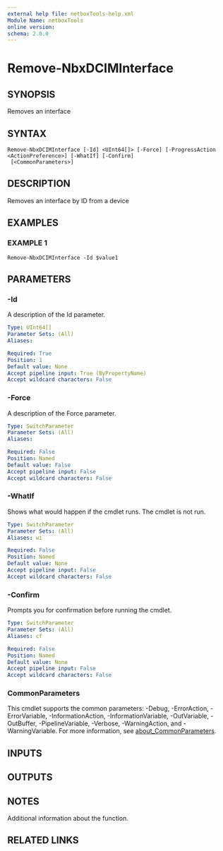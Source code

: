 ```yaml
---
external help file: netboxTools-help.xml
Module Name: netboxTools
online version:
schema: 2.0.0
---
```


# Remove-NbxDCIMInterface

## SYNOPSIS
Removes an interface

## SYNTAX

```
Remove-NbxDCIMInterface [-Id] <UInt64[]> [-Force] [-ProgressAction <ActionPreference>] [-WhatIf] [-Confirm]
 [<CommonParameters>]
```

## DESCRIPTION
Removes an interface by ID from a device

## EXAMPLES

### EXAMPLE 1
```
Remove-NbxDCIMInterface -Id $value1
```

## PARAMETERS

### -Id
A description of the Id parameter.

```yaml
Type: UInt64[]
Parameter Sets: (All)
Aliases:

Required: True
Position: 1
Default value: None
Accept pipeline input: True (ByPropertyName)
Accept wildcard characters: False
```

### -Force
A description of the Force parameter.

```yaml
Type: SwitchParameter
Parameter Sets: (All)
Aliases:

Required: False
Position: Named
Default value: False
Accept pipeline input: False
Accept wildcard characters: False
```

### -WhatIf
Shows what would happen if the cmdlet runs.
The cmdlet is not run.

```yaml
Type: SwitchParameter
Parameter Sets: (All)
Aliases: wi

Required: False
Position: Named
Default value: None
Accept pipeline input: False
Accept wildcard characters: False
```

### -Confirm
Prompts you for confirmation before running the cmdlet.

```yaml
Type: SwitchParameter
Parameter Sets: (All)
Aliases: cf

Required: False
Position: Named
Default value: None
Accept pipeline input: False
Accept wildcard characters: False
```



### CommonParameters
This cmdlet supports the common parameters: -Debug, -ErrorAction, -ErrorVariable, -InformationAction, -InformationVariable, -OutVariable, -OutBuffer, -PipelineVariable, -Verbose, -WarningAction, and -WarningVariable. For more information, see [about_CommonParameters](http://go.microsoft.com/fwlink/?LinkID=113216).

## INPUTS

## OUTPUTS

## NOTES
Additional information about the function.

## RELATED LINKS
